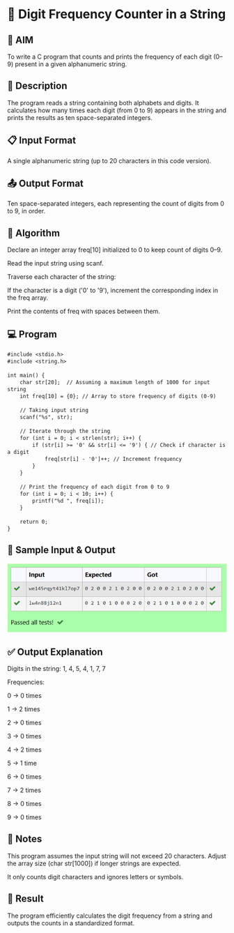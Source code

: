 # 🔢 Digit Frequency Counter in a String
## 📌 AIM
To write a C program that counts and prints the frequency of each digit (0–9) present in a given alphanumeric string.

## 📖 Description
The program reads a string containing both alphabets and digits. It calculates how many times each digit (from 0 to 9) appears in the string and prints the results as ten space-separated integers.

## 📋 Input Format
A single alphanumeric string (up to 20 characters in this code version).

## 📤 Output Format
Ten space-separated integers, each representing the count of digits from 0 to 9, in order.

## 🧠 Algorithm
Declare an integer array freq[10] initialized to 0 to keep count of digits 0–9.

Read the input string using scanf.

Traverse each character of the string:

If the character is a digit ('0' to '9'), increment the corresponding index in the freq array.

Print the contents of freq with spaces between them.

## 💻 Program
```
#include <stdio.h>
#include <string.h>

int main() {
    char str[20];  // Assuming a maximum length of 1000 for input string
    int freq[10] = {0}; // Array to store frequency of digits (0-9)

    // Taking input string
    scanf("%s", str);

    // Iterate through the string
    for (int i = 0; i < strlen(str); i++) {
        if (str[i] >= '0' && str[i] <= '9') { // Check if character is a digit
            freq[str[i] - '0']++; // Increment frequency
        }
    }

    // Print the frequency of each digit from 0 to 9
    for (int i = 0; i < 10; i++) {
        printf("%d ", freq[i]);
    }

    return 0;
}

```
## 🧪 Sample Input & Output
![alt text](image-2.png)
## ✅ Output Explanation
Digits in the string: 1, 4, 5, 4, 1, 7, 7

Frequencies:

0 → 0 times

1 → 2 times

2 → 0 times

3 → 0 times

4 → 2 times

5 → 1 time

6 → 0 times

7 → 2 times

8 → 0 times

9 → 0 times

## 📌 Notes
This program assumes the input string will not exceed 20 characters. Adjust the array size (char str[1000]) if longer strings are expected.

It only counts digit characters and ignores letters or symbols.

## 📝 Result
The program efficiently calculates the digit frequency from a string and outputs the counts in a standardized format.

